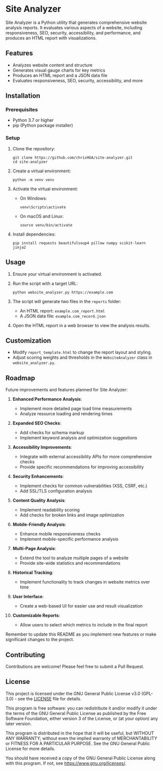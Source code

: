 # Site Analyzer

Site Analyzer is a Python utility that generates comprehensive website analysis reports. It evaluates various aspects of a website, including responsiveness, SEO, security, accessibility, and performance, and produces an HTML report with visualizations.

## Features

- Analyzes website content and structure
- Generates visual gauge charts for key metrics
- Produces an HTML report and a JSON data file
- Evaluates responsiveness, SEO, security, accessibility, and more

## Installation

### Prerequisites

- Python 3.7 or higher
- pip (Python package installer)

### Setup

1. Clone the repository:
   ```
   git clone https://github.com/chrisHGA/site-analyzer.git
   cd site-analyzer
   ```

2. Create a virtual environment:
   ```
   python -m venv venv
   ```

3. Activate the virtual environment:
   - On Windows:
     ```
     venv\Scripts\activate
     ```
   - On macOS and Linux:
     ```
     source venv/bin/activate
     ```

4. Install dependencies:
   ```
   pip install requests beautifulsoup4 pillow numpy scikit-learn jinja2
   ```

## Usage

1. Ensure your virtual environment is activated.

2. Run the script with a target URL:
   ```
   python website_analyzer.py https://example.com
   ```

3. The script will generate two files in the `reports` folder:
   - An HTML report: `example.com_report.html`
   - A JSON data file: `example.com_record.json`

4. Open the HTML report in a web browser to view the analysis results.

## Customization

- Modify `report_template.html` to change the report layout and styling.
- Adjust scoring weights and thresholds in the `WebsiteAnalyzer` class in `website_analyzer.py`.

## Roadmap

Future improvements and features planned for Site Analyzer:

1. **Enhanced Performance Analysis**: 
   - Implement more detailed page load time measurements
   - Analyze resource loading and rendering times

2. **Expanded SEO Checks**: 
   - Add checks for schema markup
   - Implement keyword analysis and optimization suggestions

3. **Accessibility Improvements**: 
   - Integrate with external accessibility APIs for more comprehensive checks
   - Provide specific recommendations for improving accessibility

4. **Security Enhancements**: 
   - Implement checks for common vulnerabilities (XSS, CSRF, etc.)
   - Add SSL/TLS configuration analysis

5. **Content Quality Analysis**: 
   - Implement readability scoring
   - Add checks for broken links and image optimization

6. **Mobile-Friendly Analysis**: 
   - Enhance mobile responsiveness checks
   - Implement mobile-specific performance analysis

7. **Multi-Page Analysis**: 
   - Extend the tool to analyze multiple pages of a website
   - Provide site-wide statistics and recommendations

8. **Historical Tracking**: 
   - Implement functionality to track changes in website metrics over time

9. **User Interface**: 
    - Create a web-based UI for easier use and result visualization

10. **Customizable Reports**: 
    - Allow users to select which metrics to include in the final report

Remember to update this README as you implement new features or make significant changes to the project.

## Contributing

Contributions are welcome! Please feel free to submit a Pull Request.

## License

This project is licensed under the GNU General Public License v3.0 (GPL-3.0) - see the [LICENSE](LICENSE) file for details.

This program is free software: you can redistribute it and/or modify it under the terms of the GNU General Public License as published by the Free Software Foundation, either version 3 of the License, or (at your option) any later version.

This program is distributed in the hope that it will be useful, but WITHOUT ANY WARRANTY; without even the implied warranty of MERCHANTABILITY or FITNESS FOR A PARTICULAR PURPOSE. See the GNU General Public License for more details.

You should have received a copy of the GNU General Public License along with this program. If not, see <https://www.gnu.org/licenses/>.

